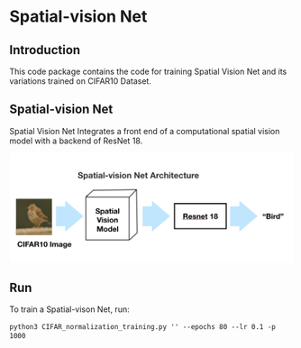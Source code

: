 # Spatial-vision Net

## Introduction

This code package contains the code for training Spatial Vision Net and its variations trained on CIFAR10 Dataset. 

## Spatial-vision Net

Spatial Vision Net Integrates a front end of a computational spatial vision model with a backend of ResNet 18. 

![Spatial-vision Net Architecture](Spatial-vision_Net_architecture.png) 



## Run

To train a Spatial-vison Net, run: 

```shell
python3 CIFAR_normalization_training.py '' --epochs 80 --lr 0.1 -p 1000
```

